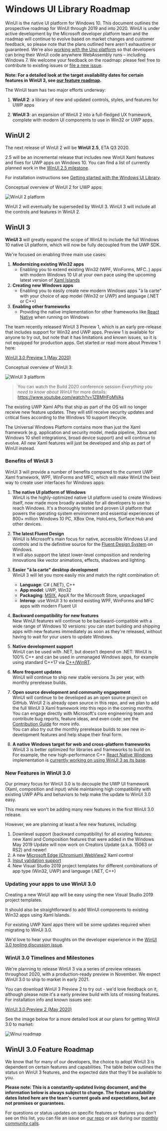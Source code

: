 # Windows UI Library Roadmap

WinUI is the native UI platform for Windows 10. This document outlines the prospective roadmap for WinUI through 2019 and into 2020. WinUI is under active development by the Microsoft developer platform team and the roadmap will continue to evolve based on market changes and customer feedback, so please note that the plans outlined here aren't exhaustive or guaranteed. We're also [working with the Uno platform](https://platform.uno/WinUI-on-Windows7-via-UnoPlatform/) so that developers can bring their WinUI code anywhere WebAssembly runs – including Windows 7. We welcome your feedback on the roadmap: please feel free to contribute to existing issues or [file a new issue](https://github.com/microsoft/microsoft-ui-xaml/issues).

**Note: For a detailed look at the target availability dates for certain features in WinUI 3, see [our feature roadmap](#winui-30-feature-roadmap).**

The WinUI team has two major efforts underway:

1. **WinUI 2**: a library of new and updated controls, styles, and features for UWP apps

2. **WinUI 3**: an expansion of WinUI 2 into a full-fledged UX framework, complete with modern UI components to use in Win32 or UWP apps. 

## WinUI 2

The next release of WinUI 2 will be **WinUI 2.5**, ETA Q3 2020.

2.5 will be an incremental release that includes new WinUI Xaml features and fixes for UWP apps on Windows 10. You can find a list of currently planned work in the [WinUI 2.5 milestone](https://github.com/microsoft/microsoft-ui-xaml/milestone/10).

For installation instructions see [Getting started with the Windows UI Library](https://docs.microsoft.com/en-us/windows/apps/winui/winui2/getting-started).

Conceptual overview of WinUI 2 for UWP apps:

![WinUI 2 platform](roadmap_winui2.png)

WinUI 2 will eventually be superseded by WinUI 3. WinUI 3 will include all the controls and features in WinUI 2.

## WinUI 3

**WinUI 3** will greatly expand the scope of WinUI to include the full Windows 10 native UI platform, which will now be fully decoupled from the UWP SDK.

We're focused on enabling three main use cases:

1. **Modernizing existing Win32 apps**
    * Enabling you to extend existing Win32 (WPF, WinForms, MFC..) apps with modern Windows 10 UI at your own pace using the upcoming latest version of [Xaml Islands](https://docs.microsoft.com/windows/apps/desktop/modernize/xaml-islands)
2. **Creating new Windows apps**
    * Enabling you to easily create new modern Windows apps "à la carte" with your choice of app model (Win32 or UWP) and language (.NET or C++)
3. **Enabling other frameworks**
    * Providing the native implementation for other frameworks like [React Native](https://github.com/Microsoft/react-native-windows) when running on Windows

The team recently released WinUI 3 Preview 1, which is an early pre-release that includes support for Win32 and UWP apps. Preview 1 is available for anyone to try out, but note that it has limitations and known issues, so it is not equipped for production apps. Get started or read more about Preview 1 here: 

[WinUI 3.0 Preview 1 (May 2020)](https://docs.microsoft.com/windows/apps/winui/winui3/)

Conceptual overview of WinUI 3:

![WinUI 3 platform](roadmap_winui3.png)

> You can watch the Build 2020 conference session *Everything you need to know about WinUI* for more details:
https://www.youtube.com/watch?v=1ZBMHFoMVAs

The existing UWP Xaml APIs that ship as part of the OS will no longer receive new feature updates. They will still receive security updates and critical fixes according to the Windows 10 support lifecycle.

The Universal Windows Platform contains more than just the Xaml framework (e.g. application and security model, media pipeline, Xbox and Windows 10 shell integrations, broad device support) and will continue to evolve. All new Xaml features will just be developed and ship as part of WinUI instead.

### Benefits of WinUI 3

WinUI 3 will provide a number of benefits compared to the current UWP Xaml framework, WPF, WinForms and MFC, which will make WinUI the best way to create user interfaces for Windows apps:

1. **The native UI platform of Windows**  
WinUI is the highly-optimized native UI platform used to create Windows itself, now made more broadly available for all developers to use to reach Windows. It's a thoroughly tested and proven UI platform that powers the operating system environment and essential experiences of 800+ million Windows 10 PC, XBox One, HoloLens, Surface Hub and other devices.

2. **The latest Fluent Design**  
WinUI is Microsoft's main focus for native, accessible Windows UI and controls and is the definitive source for the [Fluent Design System](https://www.microsoft.com/design/fluent/) on Windows.  
It will also support the latest lower-level composition and rendering innovations like vector animations, effects, shadows and lighting.

3. **Easier "à la carte" desktop development**  
WinUI 3 will let you more easily mix and match the right combination of:
    * **Language**: C# (.NET), C++
    * **App model**: UWP, Win32
    * **Packaging**: [MSIX](https://docs.microsoft.com/windows/msix/), AppX for the Microsoft Store, unpackaged  
    * **Interop**: use WinUI 3 to extend existing WPF, WinForms and MFC apps with modern Fluent UI

4. **Backward compatibility for new features**  
New WinUI features will continue to be backward-compatible with a wide range of Windows 10 versions: you can start building and shipping apps with new features immediately as soon as they're released, without having to wait for your users to update Windows.

5. **Native development support**  
WinUI can be used with .NET, but doesn't depend on .NET: WinUI is 100% C++ and can be used in unmanaged Windows apps, for example using standard C++17 via [C++/WinRT](https://docs.microsoft.com/windows/uwp/cpp-and-winrt-apis/).

6. **More frequent updates**  
WinUI will continue to ship new stable versions 3x per year, with monthly prerelease builds.

7. **Open source development and community engagement**  
WinUI will continue to be developed as an open source project on GitHub. WinUI 2 is already open source in this repo, and we plan to add the full WinUI 3 Xaml framework into this repo in the coming months.  
You can engage directly with Microsoft's core engineering team and contribute bug reports, feature ideas, and even code: see the [Contribution Guide](../CONTRIBUTING.md) for more info.  
You can also try out the monthly prerelease builds to see new in-development features and help shape their final form.  

8. **A native Windows target for web and cross-platform frameworks**  
WinUI 3 is better optimized for libraries and frameworks to build on.  
For example, the new high-performance C++ [React Native Windows](https://github.com/Microsoft/react-native-windows) implementation is [currently working on using WinUI 3 as its base](https://microsoft.github.io/react-native-windows/docs/next/winui3).

### New Features in WinUI 3.0

Our primary focus for WinUI 3.0 is to decouple the UWP UI framework (Xaml, composition and input) while maintaining high compatibility with existing UWP APIs and behaviors to help make the update to WinUI 3.0 easy.

This means we won't be adding many new features in the first WinUI 3.0 release.

However, we are planning at least a few new features, including:

1. Downlevel support (backward compatibility) for all existing features: new Xaml and Composition features that were added in the Windows May 2019 Update will now work on Creators Update (a.k.a. 15063 or RS2) and newer!
2. A new [Microsoft Edge (Chromium) WebView2](https://docs.microsoft.com/microsoft-edge/hosting/webview2) Xaml control
3. [Input validation support](https://github.com/microsoft/microsoft-ui-xaml/issues/179)
4. New Visual Studio 2019 project templates for different combinations of app type (Win32, UWP) and language (.NET, C++)


### Updating your apps to use WinUI 3.0

Creating a new WinUI app will be easy using the new Visual Studio 2019 project templates.

It should also be straightforward to add WinUI components to existing Win32 apps using Xaml Islands.

For existing UWP Xaml apps there will be some updates required when migrating to WinUI 3.0.

We'd love to hear your thoughts on the developer experience in the [WinUI 3.0 tooling discussion issue](https://github.com/microsoft/microsoft-ui-xaml/issues/1045).

### WinUI 3.0 Timelines and Milestones

We're planning to release WinUI 3 via a series of preview releases throughout 2020, with a production-ready preview in November. We expect WinUI 3.0 to ship to market in early 2021. 

You can download WinUI 3 Preview 2 to try out - we'd love feedback on it, although please note it's a early preview build with lots of missing features. For installation info and known issues see:

[WinUI 3.0 Preview 2 (May 2020)](https://docs.microsoft.com/windows/apps/winui/winui3/)

See the image below for a more detailed look at our plans for getting WinUI 3.0 to market:

![Winui roadmap](images/WinUI-RoadmapJuly2020.png)

## WinUI 3.0 Feature Roadmap
We know that for many of our developers, the choice to adopt WinUI 3 is dependent on certain features and capabilities. The table below outlines the status on WinUI 3 features, and the expected date that they'll be available to you. 

**Please note: This is a constantly-updated living document, and the information below is always subject to change. The feature availability dates listed here are the team's current goals and expectations, but are not promises or guarantees.**

For questions or status updates on specific features or features you don't see on this list, you can file an issue on [our repo](https://github.com/microsoft/microsoft-ui-xaml/issues/new?assignees=&labels=question&template=question.md&title=Question%3A+%5Byour+question+here%5D) or ask during our [monthly community calls](communitycalls/WinUICommunityCall.ics). 


